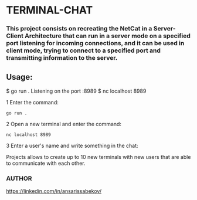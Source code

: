 # TERMINAL-CHAT


### This project consists on recreating the NetCat in a Server-Client Architecture that can run in a server mode on a specified port listening for incoming connections, and it can be used in client mode, trying to connect to a specified port and transmitting information to the server.

## Usage:
$ go run .
Listening on the port :8989
$ nc localhost 8989

1 Enter the command:

    go run .

2 Open a new terminal and enter the command:

    nc localhost 8989

3 Enter a user's name and write something in the chat:

Projects allows to create up to 10 new terminals with new users that are able to communicate with each other.




### AUTHOR
https://linkedin.com/in/ansarissabekov/
